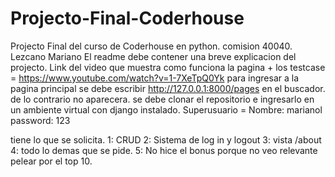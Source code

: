 # Projecto-Final-Coderhouse
Projecto Final del curso de Coderhouse en python. comision 40040. Lezcano Mariano
El readme debe contener una breve explicacion del projecto.
Link del video que muestra como funciona la pagina + los testcase = https://www.youtube.com/watch?v=1-7XeTpQ0Yk
para ingresar a la pagina principal se debe escribir http://127.0.0.1:8000/pages en el buscador. de lo contrario no aparecera.
se debe clonar el repositorio e ingresarlo en un ambiente virtual con django instalado.
Superusuario =
Nombre: marianol
password: 123

tiene lo que se solicita.
1: CRUD
2: Sistema de log in y logout
3: vista /about
4: todo lo demas que se pide.
5: No hice el bonus porque no veo relevante pelear por el top 10.
